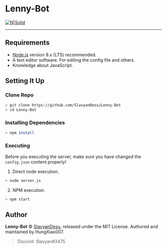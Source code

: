 # Lenny-Bot
[![N|Solid](https://nodei.co/npm/discord.js.png?downloads=true&stars=true)](https://www.npmjs.org/package/discord.js)

---

## Requirements
- [Node.js](https://nodejs.org/) version 8.x (LTS) recommended.
- A text editor software. For editing the config file and others.
- Knowledge about JavaScript.

## Setting It Up
### Clone Repo
```bash
> git clone https://github.com/SlavyanDesu/Lenny-Bot
> cd Lenny-Bot
```

### Installing Dependencies
```bash
> npm install
```

### Executing
Before you executing the server, make sure you have changed the `config.json` content properly!

1. Direct node execution.
```bash
> node server.js
```
2. NPM execution.
```bash
> npm start
```

## Author
**Lenny-Bot** © [SlavyanDesu](https://github.com/SlavyanDesu), released under the MIT License.
Authored and maintained by HungXiao007.

> Discord: Slavyan#3475
